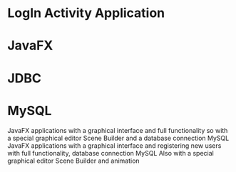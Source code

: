 # LogIn Activity Application
# JavaFX
# JDBC
# MySQL
JavaFX applications with a graphical interface and full functionality so with a special graphical editor Scene Builder and a database connection MySQL
JavaFX applications with a graphical interface and registering new users with full functionality, database connection MySQL
Also with a special graphical editor Scene Builder and animation


 


